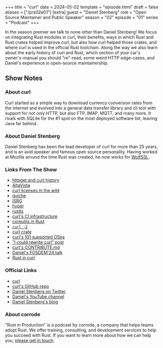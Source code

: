 +++
title = "curl"
date = 2024-05-02
template = "episode.html"
draft = false
aliases = ["/p/s02e01"]
[extra]
guest = "Daniel Stenberg"
role = "Open Source Maintainer and Public Speaker"
season = "02"
episode = "01"
series = "Podcast"
+++

<div><script id="letscast-player-82930892" src="https://letscast.fm/podcasts/rust-in-production-82281512/episodes/rust-in-production-ep-8-curl-s-daniel-stenberg/player.js?size=s"></script></div>

In the season premier we talk to none other than Daniel Stenberg! We focus on integrating Rust modules in curl, their benefits, ways in which Rust and Rust crates helped improve curl, but also how curl helped those crates, and where curl is used in the official Rust toolchain. Along the way we also learn about the early history of curl and Rust, which section of your car's owner's-manual you should "re"-read, some weird HTTP edge-cases, and Daniel's experience in open-source maintainership.

<!-- more -->

## Show Notes

### About curl

Curl started as a simple way to download currency conversion rates from the
internet and evolved into a general data transfer library and cli tool with
support for not only HTTP, but also FTP, IMAP, MQTT, and many more. It rivals
with SQLite for the #1 spot on the most deployed software list, leaving Java
far behind.


### About Daniel Stenberg

Daniel Stenberg has been the lead developer of curl for more than 25 years, and
is an avid speaker and famous open source personality. Having worked at Mozilla
around the time Rust was created, he now works for
[WolfSSL](https://www.wolfssl.com/).


### Links From The Show

 - [httpget and curl history](https://curl.se/docs/history.html)
 - [AltaVista](https://en.wikipedia.org/wiki/AltaVista)
 - [curl licenses in the wild](https://daniel.haxx.se/blog/2016/10/03/screenshotted-curl-credits/)
 - [quiche](https://github.com/cloudflare/quiche)
 - [ISRG](https://www.abetterinternet.org/)
 - [hyper](https://hyper.rs/)
 - [rustls](https://github.com/rustls/rustls)
 - [curl's CI infrastructure](https://daniel.haxx.se/blog/2023/02/01/curls-use-of-many-ci-services/)
 - [coreutils in Rust](https://uutils.github.io/coreutils/)
 - [`curl -Z`](https://curl.se/docs/manpage.html#-Z)
 - [curl crate](https://github.com/alexcrichton/curl-rust)
 - [curl's 101 supported OSes](https://curl.se/docs/install.html#101-operating-systems)
 - ["I could rewrite curl" post](https://daniel.haxx.se/blog/2021/05/20/i-could-rewrite-curl/)
 - [curl's CONTRIBUTE.md](https://github.com/curl/curl/blob/master/docs/CONTRIBUTE.md)
 - [Daniel's FOSDEM'24 talk](https://fosdem.org/2024/schedule/event/fosdem-2024-1931-you-too-could-have-made-curl-/)
 - [Rust in curl](https://daniel.haxx.se/blog/2022/02/01/curl-with-rust/)


### Official Links

 - [curl](https://curl.se/)
 - [curl's GitHub repo](https://github.com/curl/curl)
 - [Daniel Stenberg on Twitter](https://twitter.com/bagder)
 - [Daniel's YouTube channel](https://www.youtube.com/user/danielhaxxse)
 - [Daniel Stenberg's blog](https://daniel.haxx.se/blog/)


### About corrode

"Rust in Production" is a podcast by corrode, a company that helps teams adopt
Rust. We offer training, consulting, and development services to help you
succeed with Rust. If you want to learn more about how we can help you, [please
get in touch](/about).
